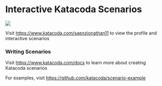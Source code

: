 # Interactive Katacoda Scenarios

[![](http://shields.katacoda.com/katacoda/saenzjonathan11/count.svg)](https://www.katacoda.com/saenzjonathan11 "Get your profile on Katacoda.com")

Visit https://www.katacoda.com/saenzjonathan11 to view the profile and interactive scenarios

### Writing Scenarios
Visit https://www.katacoda.com/docs to learn more about creating Katacoda scenarios

For examples, visit https://github.com/katacoda/scenario-example
